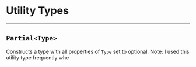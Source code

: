 # Utility Types
---
## `Partial<Type>`
Constructs a type with all properties of `Type` set to optional.
Note:
I used this utility type frequently whe